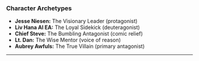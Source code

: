 ### Character Archetypes
- **Jesse Niesen:** The Visionary Leader (protagonist)
- **Liv Hana AI EA:** The Loyal Sidekick (deuteragonist)
- **Chief Steve:** The Bumbling Antagonist (comic relief)
- **Lt. Dan:** The Wise Mentor (voice of reason)
- **Aubrey Awfuls:** The True Villain (primary antagonist)

---
